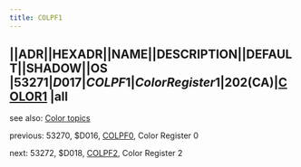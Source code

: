 ```yaml
---
title: COLPF1
---
```

||ADR||HEXADR||NAME||DESCRIPTION||DEFAULT||SHADOW||OS  
|53271|$D017|COLPF1|Color Register 1|202 ($CA)|[COLOR1](../COLOR1/index.md) |all  
---
see also: [Color topics](../Color_topics/index.md)  
  
previous: 53270, $D016, [COLPF0](../COLPF0/index.md), Color Register 0  
  
next: 53272, $D018, [COLPF2](../COLPF2/index.md), Color Register 2  
